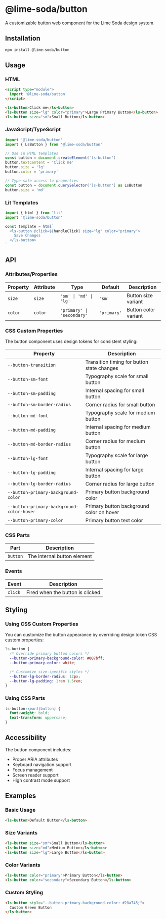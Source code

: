 # @lime-soda/button

A customizable button web component for the Lime Soda design system.

## Installation

```bash
npm install @lime-soda/button
```

## Usage

### HTML

```html
<script type="module">
  import '@lime-soda/button'
</script>

<ls-button>Click me</ls-button>
<ls-button size="lg" color="primary">Large Primary Button</ls-button>
<ls-button size="sm">Small Button</ls-button>
```

### JavaScript/TypeScript

```ts
import '@lime-soda/button'
import { LsButton } from '@lime-soda/button'

// Use in HTML templates
const button = document.createElement('ls-button')
button.textContent = 'Click me'
button.size = 'lg'
button.color = 'primary'

// Type-safe access to properties
const button = document.querySelector('ls-button') as LsButton
button.size = 'md'
```

### Lit Templates

```ts
import { html } from 'lit'
import '@lime-soda/button'

const template = html`
  <ls-button @click=${handleClick} size="lg" color="primary">
    Save Changes
  </ls-button>
`
```

## API

### Attributes/Properties

| Property | Attribute | Type                       | Default     | Description          |
| -------- | --------- | -------------------------- | ----------- | -------------------- |
| `size`   | `size`    | `'sm' \| 'md' \| 'lg'`     | `'sm'`      | Button size variant  |
| `color`  | `color`   | `'primary' \| 'secondary'` | `'primary'` | Button color variant |

### CSS Custom Properties

The button component uses design tokens for consistent styling:

| Property                                  | Description                                |
| ----------------------------------------- | ------------------------------------------ |
| `--button-transition`                     | Transition timing for button state changes |
| `--button-sm-font`                        | Typography scale for small button          |
| `--button-sm-padding`                     | Internal spacing for small button          |
| `--button-sm-border-radius`               | Corner radius for small button             |
| `--button-md-font`                        | Typography scale for medium button         |
| `--button-md-padding`                     | Internal spacing for medium button         |
| `--button-md-border-radius`               | Corner radius for medium button            |
| `--button-lg-font`                        | Typography scale for large button          |
| `--button-lg-padding`                     | Internal spacing for large button          |
| `--button-lg-border-radius`               | Corner radius for large button             |
| `--button-primary-background-color`       | Primary button background color            |
| `--button-primary-background-color-hover` | Primary button background color on hover   |
| `--button-primary-color`                  | Primary button text color                  |

### CSS Parts

| Part     | Description                 |
| -------- | --------------------------- |
| `button` | The internal button element |

### Events

| Event   | Description                      |
| ------- | -------------------------------- |
| `click` | Fired when the button is clicked |

## Styling

### Using CSS Custom Properties

You can customize the button appearance by overriding design token CSS custom
properties:

```css
ls-button {
  /* Override primary button colors */
  --button-primary-background-color: #007bff;
  --button-primary-color: white;

  /* Customize size-specific styles */
  --button-lg-border-radius: 12px;
  --button-lg-padding: 1rem 1.5rem;
}
```

### Using CSS Parts

```css
ls-button::part(button) {
  font-weight: bold;
  text-transform: uppercase;
}
```

## Accessibility

The button component includes:

- Proper ARIA attributes
- Keyboard navigation support
- Focus management
- Screen reader support
- High contrast mode support

## Examples

### Basic Usage

```html
<ls-button>Default Button</ls-button>
```

### Size Variants

```html
<ls-button size="sm">Small Button</ls-button>
<ls-button size="md">Medium Button</ls-button>
<ls-button size="lg">Large Button</ls-button>
```

### Color Variants

```html
<ls-button color="primary">Primary Button</ls-button>
<ls-button color="secondary">Secondary Button</ls-button>
```

### Custom Styling

```html
<ls-button style="--button-primary-background-color: #28a745;">
  Custom Green Button
</ls-button>
```
